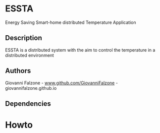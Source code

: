 # ESSTA
Energy Saving Smart-home distributed Temperature Application

## Description
ESSTA is a distributed system with the aim to control the temperature in a distributed environment

## Authors
Giovanni Falzone - www.github.com/GiovanniFalzone - giovannifalzone.github.io

## Dependencies

# Howto
